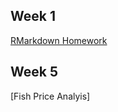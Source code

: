 ## Week 1

[RMarkdown Homework](https://pjournal.github.io/mef05-merveirem/R_Markdown_HW)

## Week 5

[Fish Price Analyis]
